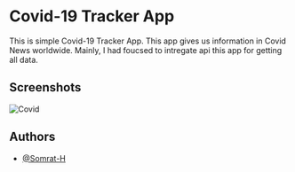 # Covid-19 Tracker App

This is simple Covid-19 Tracker App. This app gives us information in Covid News worldwide. Mainly, I had foucsed to intregate api this app for getting all data.

## Screenshots

![Covid](https://user-images.githubusercontent.com/88571561/229594581-8020e241-650b-4185-9098-78aa7fea9f06.jpg)

## Authors

- [@Somrat-H](https://www.github.com/Somrat-H)
